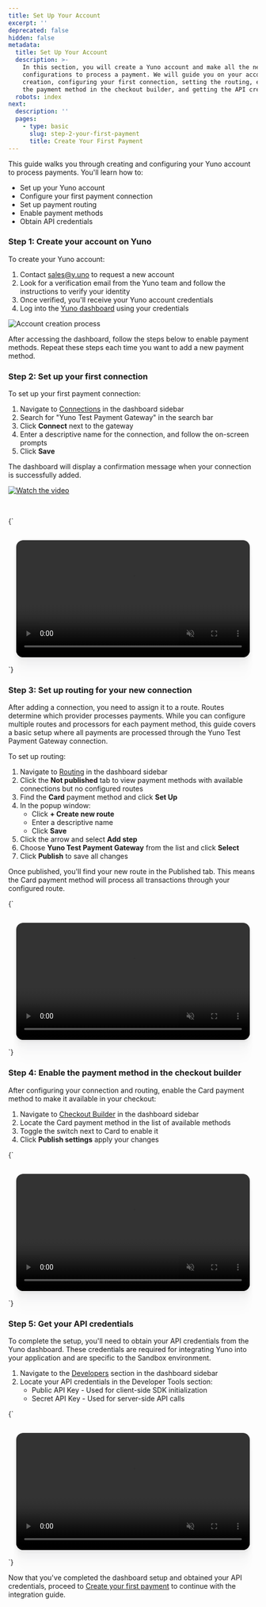 ```yaml
---
title: Set Up Your Account
excerpt: ''
deprecated: false
hidden: false
metadata:
  title: Set Up Your Account
  description: >-
    In this section, you will create a Yuno account and make all the necessary
    configurations to process a payment. We will guide you on your account
    creation, configuring your first connection, setting the routing, enabling
    the payment method in the checkout builder, and getting the API credentials.
  robots: index
next:
  description: ''
  pages:
    - type: basic
      slug: step-2-your-first-payment
      title: Create Your First Payment
---
```

This guide walks you through creating and configuring your Yuno account to process payments. You'll learn how to:

* Set up your Yuno account
* Configure your first payment connection
* Set up payment routing
* Enable payment methods
* Obtain API credentials

### Step 1: Create your account on Yuno

To create your Yuno account:

1. Contact [sales@y.uno](mailto:sales@y.uno) to request a new account
2. Look for a verification email from the Yuno team and follow the instructions to verify your identity
3. Once verified, you'll receive your Yuno account credentials
4. Log into the [Yuno dashboard](https://dashboard.y.uno/) using your credentials

![Account creation process](https://files.readme.io/4e69b61-register_yuno_V2.png)

After accessing the dashboard, follow the steps below to enable payment methods. Repeat these steps each time you want to add a new payment method.

### Step 2: Set up your first connection

To set up your first payment connection:

1. Navigate to [Connections](https://dashboard.y.uno/connections) in the dashboard sidebar
2. Search for "Yuno Test Payment Gateway" in the search bar
3. Click **Connect** next to the gateway
4. Enter a descriptive name for the connection, and follow the on-screen prompts
5. Click **Save**

The dashboard will display a confirmation message when your connection is successfully added.

[![Watch the video](https://img.youtube.com/vi/VIDEO_ID/0.jpg)](https://github.com/writechoiceorg/yuno-images/raw/main/doc/set_up_you_account/connection_setup_V4_v2.mp4)

<br />

<HTMLBlock>{`
<div style="background-color: #FFFFF; padding: 16px; display: flex; justify-content: center; border-radius:14px;">
  <video src="https://github.com/writechoiceorg/yuno-images/raw/main/doc/set_up_you_account/connection_setup_V4_v2.mp4" loop autoplay muted playsinline style="width:100%; height:100%; border-radius:14px; display:block; object-fit:cover; background-color:rgba(0, 0, 0, 0); object-position:50% 50%; box-shadow: 0px 0px 0px 0px rgba(40, 42, 47, 0.05), 0px 3px 6px 0px rgba(40, 42, 47, 0.05), 0px 11px 11px 0px rgba(40, 42, 47, 0.04), 0px 25px 15px 0px rgba(40, 42, 47, 0.02), 0px 44px 18px 0px rgba(40, 42, 47, 0.01), 0px 69px 19px 0px rgba(40, 42, 47, 0.00);"></video>
</div>
`}</HTMLBlock>

### Step 3: Set up routing for your new connection

After adding a connection, you need to assign it to a route. Routes determine which provider processes payments. While you can configure multiple routes and processors for each payment method, this guide covers a basic setup where all payments are processed through the Yuno Test Payment Gateway connection.

To set up routing:

1. Navigate to [Routing](https://dashboard.y.uno/routing) in the dashboard sidebar
2. Click the **Not published** tab to view payment methods with available connections but no configured routes
3. Find the **Card** payment method and click **Set Up**
4. In the popup window:
   * Click **+ Create new route**
   * Enter a descriptive name
   * Click **Save**
5. Click the arrow and select **Add step**
6. Choose **Yuno Test Payment Gateway** from the list and click **Select**
7. Click **Publish** to save all changes

Once published, you'll find your new route in the Published tab. This means the Card payment method will process all transactions through your configured route.

<HTMLBlock>{`
<div style="background-color: #FFFFF; padding: 16px; display: flex; justify-content: center; border-radius:14px;">
  <video src="https://github.com/writechoiceorg/yuno-images/raw/main/doc/set_up_you_account/routing_V2.mp4"  loop autoplay muted playsinline style="width:100%; height:100%; border-radius:14px; display:block; object-fit:cover; background-color:rgba(0, 0, 0, 0); object-position:50% 50%; box-shadow: 0px 0px 0px 0px rgba(40, 42, 47, 0.05), 0px 3px 6px 0px rgba(40, 42, 47, 0.05), 0px 11px 11px 0px rgba(40, 42, 47, 0.04), 0px 25px 15px 0px rgba(40, 42, 47, 0.02), 0px 44px 18px 0px rgba(40, 42, 47, 0.01), 0px 69px 19px 0px rgba(40, 42, 47, 0.00);"></video>
</div>
`}</HTMLBlock>

### Step 4: Enable the payment method in the checkout builder

After configuring your connection and routing, enable the Card payment method to make it available in your checkout:

1. Navigate to [Checkout Builder](https://dashboard.y.uno/checkout-builder) in the dashboard sidebar
2. Locate the Card payment method in the list of available methods
3. Toggle the switch next to Card to enable it
4. Click **Publish settings** apply your changes

<HTMLBlock>{`
<div style="background-color: #FFFFF; padding: 16px; display: flex; justify-content: center; border-radius:14px;">
  <video src="https://github.com/writechoiceorg/yuno-images/raw/main/doc/set_up_you_account/checkoutbuilder.mp4"  loop autoplay muted playsinline style="width:100%; height:100%; border-radius:14px; display:block; object-fit:cover; background-color:rgba(0, 0, 0, 0); object-position:50% 50%; box-shadow: 0px 0px 0px 0px rgba(40, 42, 47, 0.05), 0px 3px 6px 0px rgba(40, 42, 47, 0.05), 0px 11px 11px 0px rgba(40, 42, 47, 0.04), 0px 25px 15px 0px rgba(40, 42, 47, 0.02), 0px 44px 18px 0px rgba(40, 42, 47, 0.01), 0px 69px 19px 0px rgba(40, 42, 47, 0.00);"></video>
</div>
`}</HTMLBlock>

### Step 5: Get your API credentials

To complete the setup, you'll need to obtain your API credentials from the Yuno dashboard. These credentials are required for integrating Yuno into your application and are specific to the Sandbox environment.

1. Navigate to the [Developers](https://dashboard.y.uno/developers) section in the dashboard sidebar
2. Locate your API credentials in the Developer Tools section:
   * Public API Key - Used for client-side SDK initialization
   * Secret API Key - Used for server-side API calls

<HTMLBlock>{`
<div style="background-color: #FFFFF; padding: 16px; display: flex; justify-content: center; border-radius:14px;">
  <video src="https://raw.githubusercontent.com/writechoiceorg/yuno-images/main/doc/set_up_you_account/developer_V2.mp4" loop autoplay muted playsinline style="width:100%; height:100%; border-radius:14px; display:block; object-fit:cover; background-color:rgba(0, 0, 0, 0); object-position:50% 50%; box-shadow: 0px 0px 0px 0px rgba(40, 42, 47, 0.05), 0px 3px 6px 0px rgba(40, 42, 47, 0.05), 0px 11px 11px 0px rgba(40, 42, 47, 0.04), 0px 25px 15px 0px rgba(40, 42, 47, 0.02), 0px 44px 18px 0px rgba(40, 42, 47, 0.01), 0px 69px 19px 0px rgba(40, 42, 47, 0.00);"></video>
</div>
`}</HTMLBlock>

Now that you've completed the dashboard setup and obtained your API credentials, proceed to [Create your first payment](doc:step-2-your-first-payment) to continue with the integration guide.